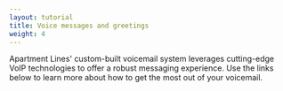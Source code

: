 ```yaml
---
layout: tutorial
title: Voice messages and greetings
weight: 4
---
```


Apartment Lines' custom-built voicemail system leverages cutting-edge VoIP technologies to offer a robust messaging experience. Use the links below to learn more about how to get the most out of your voicemail.
